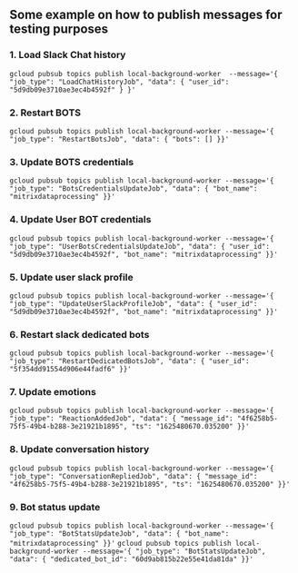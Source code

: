 ## Some example on how to publish messages for testing purposes


### 1. Load Slack Chat history
``gcloud pubsub topics publish local-background-worker  --message='{ "job_type": "LoadChatHistoryJob", "data": { "user_id": "5d9db09e3710ae3ec4b4592f" } }'``

### 2. Restart BOTS
``gcloud pubsub topics publish local-background-worker --message='{ "job_type": "RestartBotsJob", "data": { "bots": [] }}'``

### 3. Update BOTS credentials
``gcloud pubsub topics publish local-background-worker --message='{ "job_type": "BotsCredentialsUpdateJob", "data": { "bot_name": "mitrixdataprocessing" }}'``

### 4. Update User BOT credentials
``gcloud pubsub topics publish local-background-worker --message='{ "job_type": "UserBotsCredentialsUpdateJob", "data": { "user_id": "5d9db09e3710ae3ec4b4592f", "bot_name": "mitrixdataprocessing" }}'``

### 5. Update user slack profile
``gcloud pubsub topics publish local-background-worker --message='{ "job_type": "UpdateUserSlackProfileJob", "data": { "user_id": "5d9db09e3710ae3ec4b4592f", "bot_name": "mitrixdataprocessing" }}'``

### 6. Restart slack dedicated bots
``gcloud pubsub topics publish local-background-worker --message='{ "job_type": "RestartDedicatedBotsJob", "data": { "user_id": "5f354dd91554d906e44fadf6" }}'``

### 7. Update emotions
``gcloud pubsub topics publish local-background-worker --message='{ "job_type": "ReactionAddedJob", "data": { "message_id": "4f6258b5-75f5-49b4-b288-3e21921b1895", "ts": "1625480670.035200" }}'``

### 8. Update conversation history
``gcloud pubsub topics publish local-background-worker --message='{ "job_type": "ConversationRepliedJob", "data": { "message_id": "4f6258b5-75f5-49b4-b288-3e21921b1895", "ts": "1625480670.035200" }}'``

### 9. Bot status update
``gcloud pubsub topics publish local-background-worker --message='{ "job_type": "BotStatsUpdateJob", "data": { "bot_name": "mitrixdataprocessing" }}'``
``gcloud pubsub topics publish local-background-worker --message='{ "job_type": "BotStatsUpdateJob", "data": { "dedicated_bot_id": "60d9ab815b22e55e41da81da" }}'``
